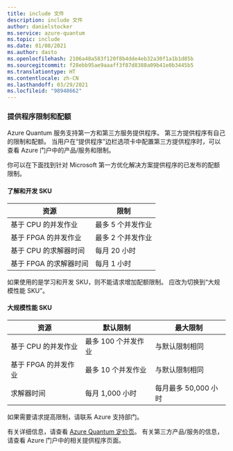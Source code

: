 ```yaml
---
title: include 文件
description: include 文件
author: danielstocker
ms.service: azure-quantum
ms.topic: include
ms.date: 01/08/2021
ms.author: dasto
ms.openlocfilehash: 2106a48a583f120f8b4dde4eb32a30f1a1b1d85b
ms.sourcegitcommit: f28ebb95ae9aaaff3f87d8388a09b41e0b3445b5
ms.translationtype: HT
ms.contentlocale: zh-CN
ms.lasthandoff: 03/29/2021
ms.locfileid: "98948662"
---
```

### <a name="provider-limits--quota"></a>提供程序限制和配额

Azure Quantum 服务支持第一方和第三方服务提供程序。 第三方提供程序有自己的限制和配额。 当用户在“提供程序”边栏选项卡中配置第三方提供程序时，可以查看 Azure 门户中的产品/服务和限制。 

你可以在下面找到针对 Microsoft 第一方优化解决方案提供程序的已发布的配额限制。 

#### <a name="learn--develop-sku"></a>了解和开发 SKU

| 资源 | 限制 |
| --- | --- |
| 基于 CPU 的并发作业 | 最多 5 个并发作业 |
| 基于 FPGA 的并发作业 | 最多 2 个并发作业 |
| 基于 CPU 的求解器时间 | 每月 20 小时  |
| 基于 FPGA 的求解器时间 | 每月 1 小时  |

如果使用的是学习和开发 SKU，则不能请求增加配额限制。 应改为切换到“大规模性能 SKU”。

#### <a name="performance-at-scale-sku"></a>大规模性能 SKU

| 资源 | 默认限制 | 最大限制 |
| --- | --- | --- |
| 基于 CPU 的并发作业 | 最多 100 个并发作业 | 与默认限制相同 |
| 基于 FPGA 的并发作业 | 最多 10 个并发作业 | 与默认限制相同 |
| 求解器时间 | 每月 1,000 小时  | 每月最多 50,000 小时 |

如果需要请求提高限制，请联系 Azure 支持部门。 

有关详细信息，请查看 [Azure Quantum 定价页](https://aka.ms/AQ/Pricing)。
有关第三方产品/服务的信息，请查看 Azure 门户中的相关提供程序页面。
